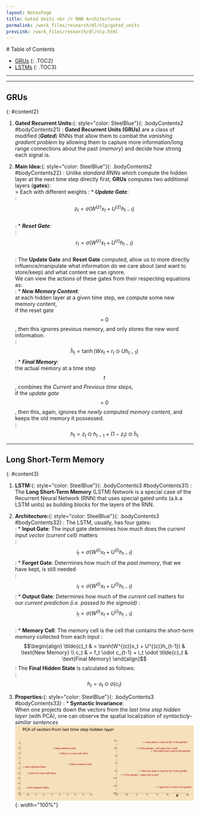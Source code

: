 ```yaml
---
layout: NotesPage
title: Gated Units <br /> RNN Architectures
permalink: /work_files/research/dl/nlp/gated_units
prevLink: /work_files/research/dl/nlp.html
---
```


<div markdown="1" class = "TOC">
# Table of Contents

  * [GRUs](#content2)
  {: .TOC2}
  * [LSTMs](#content3)
  {: .TOC3}
</div>

***
***

## GRUs
{: #content2}

1. **Gated Recurrent Units:**{: style="color: SteelBlue"}{: .bodyContents2 #bodyContents21} 
    :   __Gated Recurrent Units (GRUs)__ are a class of modified (_**Gated**_) RNNs that allow them to combat the _vanishing gradient problem_ by allowing them to capture more information/long range connections about the past (_memory_) and decide how strong each signal is.  

2. **Main Idea:**{: style="color: SteelBlue"}{: .bodyContents2 #bodyContents22} 
    :   Unlike _standard RNNs_ which compute the hidden layer at the next time step directly first, __GRUs__ computes two additional layers (__gates__):  
        > Each with different weights
    :   * *__Update Gate__*:  
    :   $$z_t = \sigma(W^{(z)}x_t + U^{(z)}h_{t-1})$$  
    :   * *__Reset Gate__*:  
    :   $$r_t = \sigma(W^{(r)}x_t + U^{(r)}h_{t-1})$$  
    :   The __Update Gate__ and __Reset Gate__ computed, allow us to more directly influence/manipulate what information do we care about (and want to store/keep) and what content we can ignore.  
        We can view the actions of these gates from their respecting equations as:  
    :   * *__New Memory Content__*:  
            at each hidden layer at a given time step, we compute some new memory content,  
            if the reset gate $$ = ~0$$, then this ignores previous memory, and only stores the new word information.  
    :   $$ \tilde{h}_t = \tanh(Wx_t + r_t \odot Uh_{t-1})$$
    :   * *__Final Memory__*:  
            the actual memory at a time step $$t$$, combines the _Current_ and _Previous time steps_,  
            if the _update gate_ $$ = ~0$$, then this, again, ignores the _newly computed memory content_, and keeps the old memory it possessed.  
    :   $$h_t = z_t \odot h_{t-1} + (1-z_t) \odot \tilde{h}_t$$  

***

## Long Short-Term Memory
{: #content3}

1. **LSTM:**{: style="color: SteelBlue"}{: .bodyContents3 #bodyContents31} 
    :   The __Long Short-Term Memory__ (LSTM) Network is a special case of the Recurrent Neural Network (RNN) that uses special gated units (a.k.a LSTM units) as building blocks for the layers of the RNN.  

2. **Architecture:**{: style="color: SteelBlue"}{: .bodyContents3 #bodyContents32} 
    :   The LSTM, usually, has four gates:  
    :   * __Input Gate__: 
            The input gate determines how much does the _current input vector (current cell)_ matters      
    :   $$i_t = \sigma(W^{(i)}x_t + U^{(i)}h_{t-1})$$ 
    :   * __Forget Gate__: 
            Determines how much of the _past memory_, that we have kept, is still needed   
    :   $$i_t = \sigma(W^{(i)}x_t + U^{(i)}h_{t-1})$$ 
    :   * __Output Gate__: 
            Determines how much of the _current cell_ matters for our _current prediction (i.e. passed to the sigmoid)_
    :   $$i_t = \sigma(W^{(i)}x_t + U^{(i)}h_{t-1})$$  
    :   * __Memory Cell__: 
            The memory cell is the cell that contains the _short-term memory_ collected from each input
    :   $$\begin{align}
            \tilde{c}_t & = \tanh(W^{(c)}x_t + U^{(c)}h_{t-1}) & \text{New Memory} \\
            c_t & = f_t \odot c_{t-1} + i_t \odot \tilde{c}_t & \text{Final Memory}
        \end{align}$$
    :   The __Final Hidden State__ is calculated as follows:  
    :   $$h_t = o_t \odot \sigma(c_t)$$
     

3. **Properties:**{: style="color: SteelBlue"}{: .bodyContents3 #bodyContents33} 
    :   * __Syntactic Invariance__:  
            When one projects down the vectors from the _last time step hidden layer_ (with PCA), one can observe the spatial localization of _syntacticly-similar sentences_  
            ![img](/main_files/dl/nlp/9/5.png){: width="100%"}  
